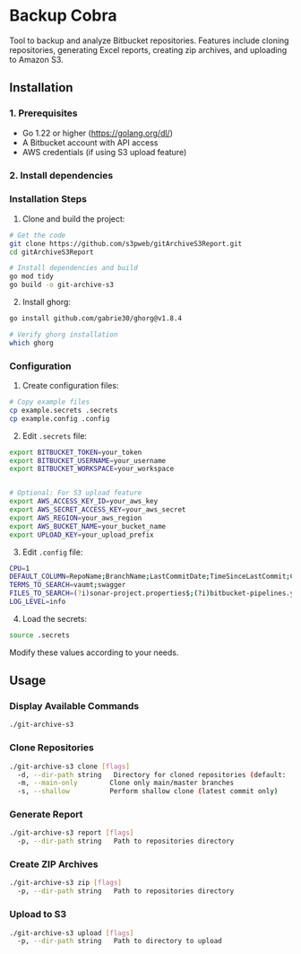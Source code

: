# Backup Cobra

Tool to backup and analyze Bitbucket repositories. Features include cloning repositories, generating Excel reports, creating zip archives, and uploading to Amazon S3.

## Installation

### 1. Prerequisites
- Go 1.22 or higher (https://golang.org/dl/)
- A Bitbucket account with API access
- AWS credentials (if using S3 upload feature)

### 2. Install dependencies

### Installation Steps

1. Clone and build the project:
```bash
# Get the code
git clone https://github.com/s3pweb/gitArchiveS3Report.git
cd gitArchiveS3Report

# Install dependencies and build
go mod tidy
go build -o git-archive-s3
```

2. Install ghorg:
```bash
go install github.com/gabrie30/ghorg@v1.8.4

# Verify ghorg installation
which ghorg
```

### Configuration

1. Create configuration files:
```bash
# Copy example files
cp example.secrets .secrets
cp example.config .config
```

2. Edit `.secrets` file:
```bash
export BITBUCKET_TOKEN=your_token
export BITBUCKET_USERNAME=your_username
export BITBUCKET_WORKSPACE=your_workspace


# Optional: For S3 upload feature
export AWS_ACCESS_KEY_ID=your_aws_key
export AWS_SECRET_ACCESS_KEY=your_aws_secret
export AWS_REGION=your_aws_region
export AWS_BUCKET_NAME=your_bucket_name
export UPLOAD_KEY=your_upload_prefix
```

3. Edit `.config` file:
```bash
CPU=1
DEFAULT_COLUMN=RepoName;BranchName;LastCommitDate;TimeSinceLastCommit;Commitnbr;HostLine;LastDeveloper;LastDeveloperPercentage
TERMS_TO_SEARCH=vaumt;swagger
FILES_TO_SEARCH=(?i)sonar-project.properties$;(?i)bitbucket-pipelines.yml$;(?i)Dockerfile$;(?i)docker-compose(-\\w+)?\\.yaml$
LOG_LEVEL=info
```

4. Load the secrets:
```bash
source .secrets
```

Modify these values according to your needs.

## Usage

### Display Available Commands
```bash
./git-archive-s3
```

### Clone Repositories
```bash
./git-archive-s3 clone [flags]
  -d, --dir-path string   Directory for cloned repositories (default: ./repositories)
  -m, --main-only        Clone only main/master branches
  -s, --shallow          Perform shallow clone (latest commit only)
```

### Generate Report
```bash
./git-archive-s3 report [flags]
  -p, --dir-path string   Path to repositories directory
```

### Create ZIP Archives
```bash
./git-archive-s3 zip [flags]
  -p, --dir-path string   Path to repositories directory
```

### Upload to S3
```bash
./git-archive-s3 upload [flags]
  -p, --dir-path string   Path to directory to upload
```